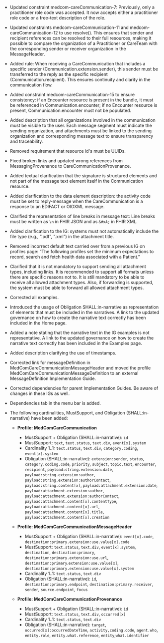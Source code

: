 - Updated constraint medcom-careCommunication-7: Previously, only a practitioner role code was accepted. It now accepts either a practitioner role code or a free-text description of the role.

- Updated constraints medcom-careCommunication-11 and medcom-careCommunication-12 to use resolve(). This ensures that sender and recipient references can be resolved to their full resources, making it possible to compare the organization of a Practitioner or CareTeam with the corresponding sender or receiver organization in the MessageHeader.

- Added rule: When receiving a CareCommunication that includes a specific sender (Communication.extension.sender), this sender must be transferred to the reply as the specific recipient (Communication.recipient). This ensures continuity and clarity in the communication flow.  

- Added constraint medcom-careCommunication-15 to ensure consistency: if an Encounter resource is present in the bundle, it must be referenced in Communication.encounter; if no Encounter resource is present, Communication.encounter must not be populated.

- Added description that all organizations involved in the communication must be visible to the user. Each message segment must indicate the sending organization, and attachments must be linked to the sending organization and corresponding message text to ensure transparency and traceability.

- Removed requirement that resource id's must be UUIDs.

- Fixed broken links and updated wrong references from MessagingProvenance to CareCommunicationProvenance.

- Added textual clarification that the signature is structured elements and not part of the message text element itself in the Communication resource.

- Added clarification to the data element description: the activity code must be set to reply-message when the CareCommunication is a response to an EDIFACT or OIOXML message.

- Clarified the representation of line breaks in message text: Line breaks must be written as `\n` in FHIR JSON and as `&#xA;` in FHIR XML.

- Added clarification to the IG: systems must not automatically include the file type (e.g., “.pdf”, “.xml”) in the attachment title.

- Removed incorrect default text carried over from a previous IG on profiles page: “The following profiles set the minimum expectations to record, search and fetch health data associated with a Patient.”

- Clarified that it is not mandatory to support sending all attachment types, including links. It is recommended to support all formats unless there are specific reasons not to. It is still mandatory to be able to receive all allowed attachment types. Also, if forwarding is supported, the system must be able to forward all allowed attachment types.

- Corrected all examples.

- Introduced the usage of Obligation SHALL:in-narrative as representation of elements that must be included in the narratives. A link to the updated governance on how to create the narrative text correctly has been included in the Home page.

- Added a note stating that the narrative text in the IG examples is not representative. A link to the updated governance on how to create the narrative text correctly has been included in the Examples page.

- Added description clarifying the use of timestamps.

- Corrected link for messageDefinition in MedComCareCommunicationMessageHeader and moved the profile MedComCareCommunicationMessageDefinition to an external MessageDefinition Implementation Guide.

- Corrected dependencies for parent Implementation Guides. Be aware of changes in these IGs as well.

- Dependencies tab in the menu bar is added.

- The following cardinalities, MustSupport, and Obligation (SHALL:in-narrative) have been added:

  - **Profile: MedComCareCommunication**  
    - MustSupport + Obligation (SHALL:in-narrative): `id`  
    - MustSupport: `text`, `text.status`, `text.div`, `event[x].system`  
    - Cardinality 1..1: `text.status`, `text.div`, `category.coding`, `event[x].system`  
    - Obligation (SHALL:in-narrative): `extension:sender`, `status`, `category.coding.code`, `priority`, `subject`, `topic.text`, `encounter`, `recipient`, `payload:string.extension:date`, `payload:string.extension:author`, `payload:string.extension:authorContact`, `payload:string.content[x]`, `payload:attachment.extension:date`, `payload:attachment.extension:author`, `payload:attachment.extension:authorContact`, `payload:attachment.content[x].contentType`, `payload:attachment.content[x].url`, `payload:attachment.content[x].title`, `payload:attachment.content[x].creation`

  - **Profile: MedComCareCommunicationMessageHeader**  
    - MustSupport + Obligation (SHALL:in-narrative): `event[x].code`, `destination:primary.extension:use.value[x].code`  
    - MustSupport: `text.status`, `text.div`, `event[x].system`, `destination`, `destination:primary`, `destination:primary.extension:use.url`, `destination:primary`.`extension:use.value[x]`, `destination:primary.extension:use.value[x].system`  
    - Cardinality 1..1: `text.status`, `text.div`  
    - Obligation (SHALL:in-narrative): `id`, `destination:primary.endpoint`, `destination:primary.receiver`, `sender`, `source.endpoint`, `focus`

  - **Profile: MedComCareCommunicationProvenance**  
    - MustSupport + Obligation (SHALL:in-narrative): `id`  
    - MustSupport: `text.status`, `text.div`, `occurred[x]`  
    - Cardinality 1..1: `text.status`, `text.div`  
    - Obligation (SHALL:in-narrative): `target`, `occurred[x]:occurredDateTime`, `activity,coding.code`, `agent.who`, `entity.role`, `entity.what.reference`, `entity`,`what.identifier`  

